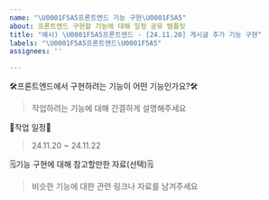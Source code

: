 ```yaml
---
name: "\U0001F5A5️프론트엔드 기능 구현\U0001F5A5️"
about: 프론트엔드 구현할 기능에 대해 일정 공유 템플릿
title: "예시) \U0001F5A5️프론트엔드 - [24.11.20] 게시글 추가 기능 구현"
labels: "\U0001F5A5️프론트엔드\U0001F5A5️"
assignees: ''

---
```


🛠️프론트엔드에서 구현하려는 기능이 어떤 기능인가요?🛠️

> 작업하려는 기능에 대해 간결하게 설명해주세요

📅작업 일정📅 

> 24.11.20 ~ 24.11.22

🗒️기능 구현에 대해 참고할만한 자료(선택)🗒️

> 비슷한 기능에 대한 관련 링크나 자료를 남겨주세요
